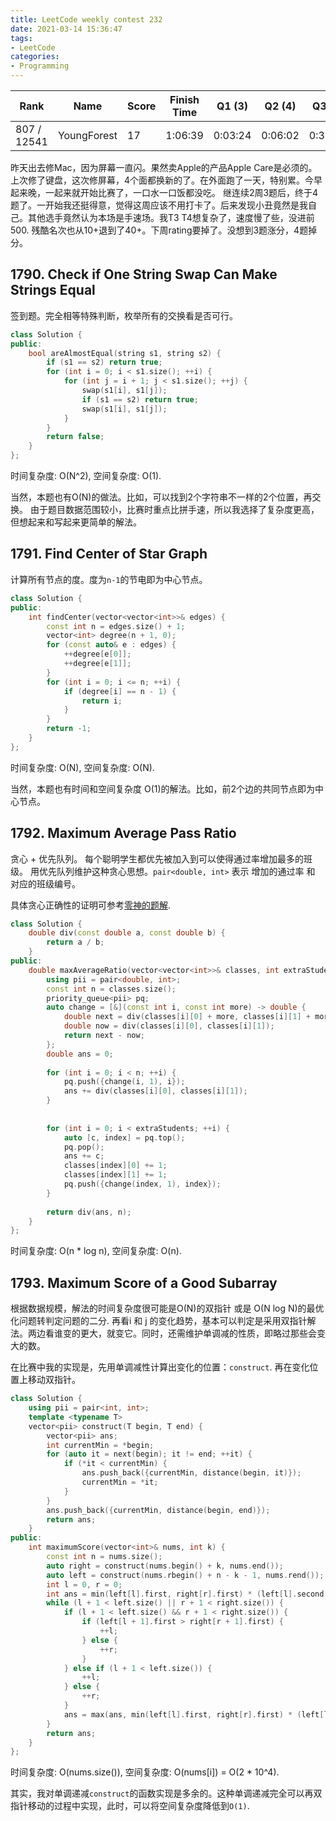 ```yaml
---
title: LeetCode weekly contest 232
date: 2021-03-14 15:36:47
tags:
- LeetCode
categories:
- Programming
---
```


| Rank |	Name |	Score |	Finish Time | 	Q1 (3) |	Q2 (4) |	Q3 (5) |	Q4 (7)|
|--|--|--|--|--|--|--|--|
| 807 / 12541 | YoungForest | 17 | 	1:06:39 |  0:03:24 | 0:06:02 | 0:38:44 | 1:01:39  1 |

昨天出去修Mac，因为屏幕一直闪。果然卖Apple的产品Apple Care是必须的。上次修了键盘，这次修屏幕，4个面都换新的了。在外面跑了一天，特别累。今早起来晚，一起来就开始比赛了，一口水一口饭都没吃。
继连续2周3题后，终于4题了。一开始我还挺得意，觉得这周应该不用打卡了。后来发现小丑竟然是我自己。其他选手竟然认为本场是手速场。我T3 T4想复杂了，速度慢了些，没进前500. 残酷名次也从10+退到了40+。下周rating要掉了。没想到3题涨分，4题掉分。

<!-- more -->

## 1790. Check if One String Swap Can Make Strings Equal

签到题。完全相等特殊判断，枚举所有的交换看是否可行。

```cpp
class Solution {
public:
    bool areAlmostEqual(string s1, string s2) {
        if (s1 == s2) return true;
        for (int i = 0; i < s1.size(); ++i) {
            for (int j = i + 1; j < s1.size(); ++j) {
                swap(s1[i], s1[j]);
                if (s1 == s2) return true;
                swap(s1[i], s1[j]);
            }
        }
        return false;
    }
};
```

时间复杂度: O(N^2),
空间复杂度: O(1).

当然，本题也有O(N)的做法。比如，可以找到2个字符串不一样的2个位置，再交换。
由于题目数据范围较小，比赛时重点比拼手速，所以我选择了复杂度更高，但想起来和写起来更简单的解法。

## 1791. Find Center of Star Graph

计算所有节点的度。度为`n-1`的节电即为中心节点。

```cpp
class Solution {
public:
    int findCenter(vector<vector<int>>& edges) {
        const int n = edges.size() + 1;
        vector<int> degree(n + 1, 0);
        for (const auto& e : edges) {
            ++degree[e[0]];
            ++degree[e[1]];
        }
        for (int i = 0; i <= n; ++i) {
            if (degree[i] == n - 1) {
                return i;
            }
        }
        return -1;
    }
};
```

时间复杂度: O(N),
空间复杂度: O(N).

当然，本题也有时间和空间复杂度 O(1)的解法。比如，前2个边的共同节点即为中心节点。

## 1792. Maximum Average Pass Ratio

贪心 + 优先队列。
每个聪明学生都优先被加入到可以使得通过率增加最多的班级。
用优先队列维护这种贪心思想。`pair<double, int>` 表示 增加的通过率 和 对应的班级编号。

具体贪心正确性的证明可参考[零神的题解](https://leetcode-cn.com/problems/maximum-average-pass-ratio/solution/zui-da-ping-jun-tong-guo-lu-by-zerotrac2-84br/).

```cpp
class Solution {
    double div(const double a, const double b) {
        return a / b;
    }
public:
    double maxAverageRatio(vector<vector<int>>& classes, int extraStudents) {
        using pii = pair<double, int>;
        const int n = classes.size();
        priority_queue<pii> pq;
        auto change = [&](const int i, const int more) -> double {
            double next = div(classes[i][0] + more, classes[i][1] + more);
            double now = div(classes[i][0], classes[i][1]);
            return next - now;
        };
        double ans = 0;
        
        for (int i = 0; i < n; ++i) {
            pq.push({change(i, 1), i});
            ans += div(classes[i][0], classes[i][1]);
        }
        
        
        for (int i = 0; i < extraStudents; ++i) {
            auto [c, index] = pq.top();
            pq.pop();
            ans += c;
            classes[index][0] += 1;
            classes[index][1] += 1;
            pq.push({change(index, 1), index});
        }
        
        return div(ans, n);
    }
};
```

时间复杂度: O(n * log n),
空间复杂度: O(n).

## 1793. Maximum Score of a Good Subarray

根据数据规模，解法的时间复杂度很可能是O(N)的双指针 或是 O(N log N)的最优化问题转判定问题的二分.
再看i 和 j 的变化趋势，基本可以判定是采用双指针解法。两边看谁变的更大，就变它。同时，还需维护单调减的性质，即略过那些会变大的数。

在比赛中我的实现是，先用单调减性计算出变化的位置：`construct`.
再在变化位置上移动双指针。

```cpp
class Solution {
    using pii = pair<int, int>;
    template <typename T>
    vector<pii> construct(T begin, T end) {
        vector<pii> ans;
        int currentMin = *begin;
        for (auto it = next(begin); it != end; ++it) {
            if (*it < currentMin) {
                ans.push_back({currentMin, distance(begin, it)});
                currentMin = *it;
            }
        }
        ans.push_back({currentMin, distance(begin, end)});
        return ans;
    }
public:
    int maximumScore(vector<int>& nums, int k) {
        const int n = nums.size();
        auto right = construct(nums.begin() + k, nums.end());
        auto left = construct(nums.rbegin() + n - k - 1, nums.rend());
        int l = 0, r = 0;
        int ans = min(left[l].first, right[r].first) * (left[l].second + right[r].second - 1);
        while (l + 1 < left.size() || r + 1 < right.size()) {
            if (l + 1 < left.size() && r + 1 < right.size()) {
                if (left[l + 1].first > right[r + 1].first) {
                    ++l;
                } else {
                    ++r;
                }
            } else if (l + 1 < left.size()) {
                ++l;
            } else {
                ++r;
            }
            ans = max(ans, min(left[l].first, right[r].first) * (left[l].second + right[r].second - 1));
        }
        return ans;
    }
};
```

时间复杂度: O(nums.size()),
空间复杂度: O(nums[i]) = O(2 * 10^4).

其实，我对单调递减`construct`的函数实现是多余的。这种单调递减完全可以再双指针移动的过程中实现，此时，可以将空间复杂度降低到`O(1)`.